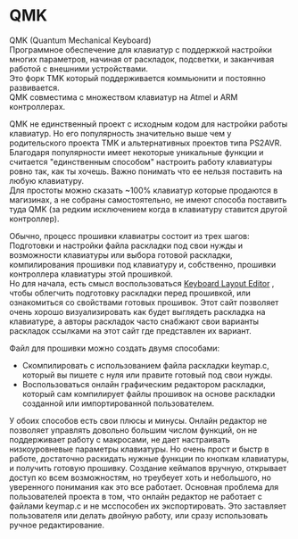 # QMK
QMK (Quantum Mechanical Keyboard)  
Программное обеспечение для клавиатур с поддержкой настройки многих параметров, начиная от раскладок, подсветки, и заканчивая работой с внешними устройствами.  
Это форк TMK который поддерживается коммьюнити и постоянно развивается.  
QMK совместима с множеством клавиатур на Atmel и ARM контроллерах. 

QMK не единственный проект с исходным кодом для настройки работы клавиатур. Но его популярность значительно выше чем у родительского проекта TMK и альтернативных проектов типа PS2AVR. Благодаря популярности имеет некоторые уникальные функции и считается "единственным способом" настроить работу клавиатуры ровно так, как ты хочешь. Важно понимать что ее нельзя поставить на любую клавиатуру.  
Для простоты можно сказать ~100% клавиатур которые продаются в магизинах, а не собраны самостоятельно, не имеют способа поставить туда QMK (за редким исключением когда в клавиатуру ставится другой контроллер).  



Обычно, процесс прошивки клавиатры состоит из трех шагов: Подготовки и настройки файла раскладки под свои нужды и возможности клавиатуры или выбора готовой раскладки, компилирования прошивки под клавиатуру и, собственно, прошивки контроллера клавиатуры этой прошивкой.  
Но для начала, есть смысл воспользоваться [Keyboard Layout Editor](http://www.keyboard-layout-editor.com) , чтобы облегчить подготовку раскладки перед прошивкой, или ознакомиться со свойствами готовых прошивок. Этот сайт позволяет очень хорошо визуализировать как будет выглядеть раскладка на клавиатуре, а авторы раскладок часто снабжают свои варианты раскладок ссылками на этот сайт где представлен их вариант.

Файл для прошивки можно создать двумя способами:

* Скомпилировать с использованием файла раскладки keymap.c, который вы пишете с нуля или правите готовый под свои нужды. 
* Воспользоваться онлайн графическим редактором раскладки, который сам компилирует файлы прошивок на основе раскладки созданной или импортированной пользователем. 

У обоих способов есть свои плюсы и минусы. Онлайн редактор не позволяет управлять довольно большим числом функций, он не поддерживает работу с макросами, не дает настраивать низкоуровневые параметры клавиатуры. Но очень прост и быстр в работе, достаточно раскидать нужные функции по кнопкам клавиатуры, и получить готовую прошивку. Создание кеймапов вручную, открывает доступ ко всем возможностям, но треубеует хоть и небольшого, но уверенного понимания как это все работает.
Основная проблема для пользователей проекта в том, что онлайн редактор не работает с файлами keymap.c и не мсспособен их экспортировать. Это заставляет пользователя или делать двойную работу, или сразу использовать ручное редактирование.

